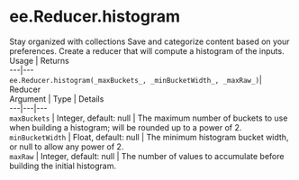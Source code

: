  
#  ee.Reducer.histogram
Stay organized with collections  Save and categorize content based on your preferences. 
Create a reducer that will compute a histogram of the inputs. Usage | Returns  
---|---  
`ee.Reducer.histogram(_maxBuckets_, _minBucketWidth_, _maxRaw_)`|  Reducer  
Argument | Type | Details  
---|---|---  
`maxBuckets` | Integer, default: null | The maximum number of buckets to use when building a histogram; will be rounded up to a power of 2.  
`minBucketWidth` | Float, default: null | The minimum histogram bucket width, or null to allow any power of 2.  
`maxRaw` | Integer, default: null | The number of values to accumulate before building the initial histogram.  
